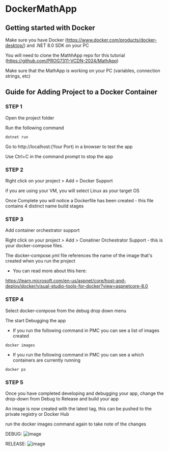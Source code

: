 # DockerMathApp
## Getting started with Docker
Make sure you have Docker (https://www.docker.com/products/docker-desktop/) and .NET 8.0 SDK on your PC

You will need to clone the MathhApp repo for this tutorial (https://github.com/PROG7311-VCDN-2024/MathApp)

Make sure that the MathApp is working on your PC (variables, connection strings, etc)

## Guide for Adding Project to a Docker Container
### STEP 1 
Open the project folder 

Run the following command 
```
dotnet run
```
Go to http://localhost:(Your Port) in a browser to test the app

Use Ctrl+C in the command prompt to stop the app
### STEP 2
Right click on your project > Add > Docker Support

if you are using your VM, you will select Linux as your target OS

Once Complete you will notice a Dockerfile has been created - this file contains 4 distinct name build stages
### STEP 3 
Add container orchestrator support 

Right click on your project > Add > Conatiner Orchestrator Support - this is your docker-compose files.

The docker-compose.yml file references the name of the image that's created when you run the project

* You can read more about this here:
  
https://learn.microsoft.com/en-us/aspnet/core/host-and-deploy/docker/visual-studio-tools-for-docker?view=aspnetcore-8.0
### STEP 4  
Select docker-compose from the debug drop down menu 

The start Debugging the app

* If you run the following command in PMC you can see a list of images created
```
docker images 
```
* If you run the following command in PMC you can see a which containers are currently running
```
docker ps
```
### STEP 5
Once you have completed developing and debugging your app, change the drop-down from Debug to Release and build your app

An image is now created with the latest tag, this can be pushed to the private registry or Docker Hub

run the docker images command again to take note of the changes 

DEBUG: 
![image](https://github.com/PROG7311-VCDN-2024/DockerMathApp/assets/102237289/ad294aa5-333a-4177-ac37-b1241a0579f6)

RELEASE:
![image](https://github.com/PROG7311-VCDN-2024/DockerMathApp/assets/102237289/3f215481-e144-4103-a129-d19678d580e4)


